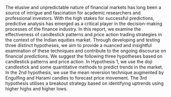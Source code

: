 The elusive and unpredictable nature of financial markets has long been a source of intrigue and fascination for academic researchers and professional investors. With the high stakes for successful predictions, predictive analysis has emerged as a critical player in the decision-making processes of the finance industry. In this report, we examine the effectiveness of candlestick patterns and price action trading strategies in the context of the Indian equities market. Through developing and testing three distinct hypotheses, we aim to provide a nuanced and insightful examination of these techniques and contribute to the ongoing discourse on financial predictions. We suggest the following three hypotheses based on candlestick patterns and price action. In Hypothesis 1, we use the doji candlestick and some quantitative methods to predict trends in the market. In the 2nd hypothesis, we use the mean reversion technique augmented by Engulfing and Harami candles to forecast price movement. The 3rd hypothesis utilises a breakout strategy based on identifying uptrends using higher highs and higher lows.
